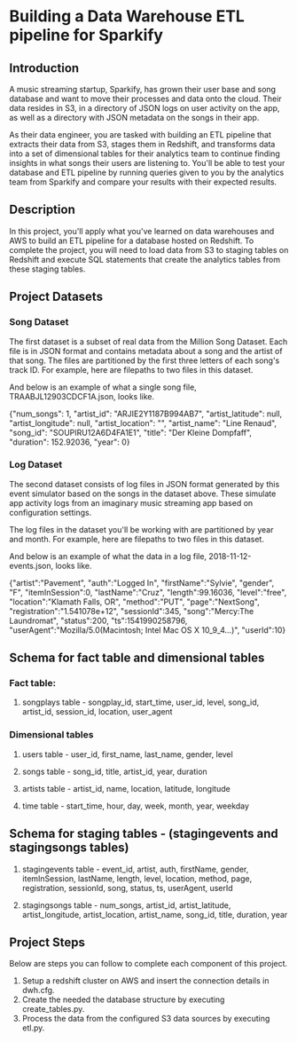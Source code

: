 # Building a Data Warehouse ETL pipeline for Sparkify

## Introduction

A music streaming startup, Sparkify, has grown their user base and song database and want to move their processes and data onto the cloud. Their data resides in S3, in a directory of JSON logs on user activity on the app, as well as a directory with JSON metadata on the songs in their app.

As their data engineer, you are tasked with building an ETL pipeline that extracts their data from S3, stages them in Redshift, and transforms data into a set of dimensional tables for their analytics team to continue finding insights in what songs their users are listening to. You'll be able to test your database and ETL pipeline by running queries given to you by the analytics team from Sparkify and compare your results with their expected results.

## Description

In this project, you'll apply what you've learned on data warehouses and AWS to build an ETL pipeline for a database hosted on Redshift. To complete the project, you will need to load data from S3 to staging tables on Redshift and execute SQL statements that create the analytics tables from these staging tables.

## Project Datasets

### Song Dataset

The first dataset is a subset of real data from the Million Song Dataset. Each file is in JSON format and contains metadata about a song and the artist of that song. The files are partitioned by the first three letters of each song's track ID. For example, here are filepaths to two files in this dataset.

And below is an example of what a single song file, TRAABJL12903CDCF1A.json, looks like.

{"num_songs": 1, "artist_id": "ARJIE2Y1187B994AB7", "artist_latitude": null, "artist_longitude": null, "artist_location": "", "artist_name": "Line Renaud", "song_id": "SOUPIRU12A6D4FA1E1", "title": "Der Kleine Dompfaff", "duration": 152.92036, "year": 0}

### Log Dataset

The second dataset consists of log files in JSON format generated by this event simulator based on the songs in the dataset above. These simulate app activity logs from an imaginary music streaming app based on configuration settings.

The log files in the dataset you'll be working with are partitioned by year and month. For example, here are filepaths to two files in this dataset.

And below is an example of what the data in a log file, 2018-11-12-events.json, looks like.

{"artist":"Pavement", "auth":"Logged In", "firstName":"Sylvie", "gender", "F", "itemInSession":0, "lastName":"Cruz", "length":99.16036, "level":"free", "location":"Klamath Falls, OR", "method":"PUT", "page":"NextSong", "registration":"1.541078e+12", "sessionId":345, "song":"Mercy:The Laundromat", "status":200, "ts":1541990258796, "userAgent":"Mozilla/5.0(Macintosh; Intel Mac OS X 10_9_4...)", "userId":10}

## Schema for fact table and dimensional tables

### Fact table:

1. songplays table - songplay_id, start_time, user_id, level, song_id, artist_id, session_id, location, user_agent

### Dimensional tables

1. users table - user_id, first_name, last_name, gender, level

2. songs table - song_id, title, artist_id, year, duration

3. artists table - artist_id, name, location, latitude, longitude

4. time table - start_time, hour, day, week, month, year, weekday

## Schema for staging tables - (stagingevents and stagingsongs tables)

1. stagingevents table - event_id, artist, auth, firstName, gender, itemInSession, lastName, length, level, location, method, page, registration, sessionId, song, status, ts, userAgent, userId

2. stagingsongs table - num_songs, artist_id, artist_latitude, artist_longitude, artist_location, artist_name, song_id, title, duration, year


## Project Steps

Below are steps you can follow to complete each component of this project.

1. Setup a redshift cluster on AWS and insert the connection details in dwh.cfg.
2. Create the needed the database structure by executing create_tables.py.
3. Process the data from the configured S3 data sources by executing etl.py.

